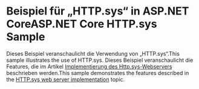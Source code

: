 # <a name="aspnet-core-httpsys-sample"></a><span data-ttu-id="916e8-101">Beispiel für „HTTP.sys“ in ASP.NET Core</span><span class="sxs-lookup"><span data-stu-id="916e8-101">ASP.NET Core HTTP.sys Sample</span></span>

<span data-ttu-id="916e8-102">Dieses Beispiel veranschaulicht die Verwendung von „HTTP.sys“.</span><span class="sxs-lookup"><span data-stu-id="916e8-102">This sample illustrates the use of HTTP.sys.</span></span> <span data-ttu-id="916e8-103">Dieses Beispiel veranschaulicht die Features, die im Artikel [Implementierung des Http.sys-Webservers](https://docs.microsoft.com/aspnet/core/fundamentals/servers/httpsys) beschrieben werden.</span><span class="sxs-lookup"><span data-stu-id="916e8-103">This sample demonstrates the features described in the [HTTP.sys web server implementation](https://docs.microsoft.com/aspnet/core/fundamentals/servers/httpsys) topic.</span></span>
